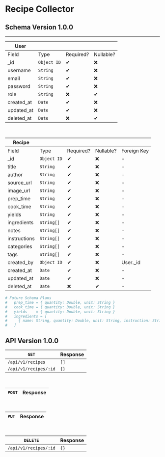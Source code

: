 # Recipe Collector

## Schema Version 1.0.0

---

| User       |             |           |           |
| ---------- | ----------- | --------- | --------- |
| Field      | Type        | Required? | Nullable? |
| _id        | `Object ID` | ✔         | ❌       |
| username   | `String`    | ✔         | ❌       |
| email      | `String`    | ✔         | ❌       |
| password   | `String`    | ✔         | ❌       |
| role       | `String`    | ❌        | ✔        |
| created_at | `Date`      | ✔         | ❌       |
| updated_at | `Date`      | ✔         | ❌       |
| deleted_at | `Date`      | ❌        | ✔        |

<br/>

| Recipe       |             |           |           |             |
| ------------ | ----------- | --------- | --------- | ----------- |
| Field        | Type        | Required? | Nullable? | Foreign Key |
| _id          | `Object ID` | ✔         | ❌       | -           |
| title        | `String`    | ✔         | ❌       | -           |
| author       | `String`    | ✔         | ❌       | -           |
| source_url   | `String`    | ✔         | ❌       | -           |
| image_url    | `String`    | ✔         | ❌       | -           |
| prep_time    | `String`    | ✔         | ❌       | -           |
| cook_time    | `String`    | ✔         | ❌       | -           |
| yields       | `String`    | ✔         | ❌       | -           |
| ingredients  | `String[]`  | ✔         | ❌       | -           |
| notes        | `String[]`  | ✔         | ❌       | -           |
| instructions | `String[]`  | ✔         | ❌       | -           |
| categories   | `String[]`  | ✔         | ❌       | -           |
| tags         | `String[]`  | ✔         | ❌       | -           |
| created_by   | `Object ID` | ✔         | ❌       | User._id    |
| created_at   | `Date`      | ✔         | ❌       | -           |
| updated_at   | `Date`      | ✔         | ❌       | -           |
| deleted_at   | `Date`      | ❌        | ✔        | -           |

```python
# Future Schema Plans
#   prep_time = { quantity: Double, unit: String }
#   cook_time = { quantity: Double, unit: String }
#   yields    = { quantity: Double, unit: String }
#   ingredients = [
#     { name: String, quantity: Double, unit: String, instruction: String }
#   ]
```

## API Version 1.0.0

| `GET`                 | Response |
| --------------------- | -------- |
| `/api/v1/recipes`     | `[]`     |
| `/api/v1/recipes/:id` | `{}`     |

<br/>

| `POST`              | Response |
| ------------------- | -------- |

<br/>

| `PUT`               | Response |
| ------------------- | -------- |

<br/>

| `DELETE`              | Response |
| --------------------- | -------- |
| `/api/v1/recipes/:id` | `{}`     |